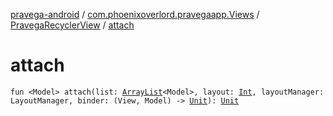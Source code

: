 [pravega-android](../../index.md) / [com.phoenixoverlord.pravegaapp.Views](../index.md) / [PravegaRecyclerView](index.md) / [attach](./attach.md)

# attach

`fun <Model> attach(list: `[`ArrayList`](https://kotlinlang.org/api/latest/jvm/stdlib/kotlin.collections/-array-list/index.html)`<Model>, layout: `[`Int`](https://kotlinlang.org/api/latest/jvm/stdlib/kotlin/-int/index.html)`, layoutManager: LayoutManager, binder: (View, Model) -> `[`Unit`](https://kotlinlang.org/api/latest/jvm/stdlib/kotlin/-unit/index.html)`): `[`Unit`](https://kotlinlang.org/api/latest/jvm/stdlib/kotlin/-unit/index.html)